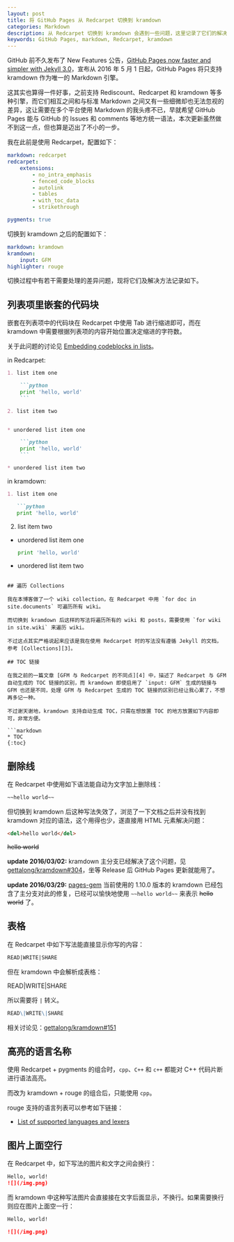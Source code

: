 ```yaml
---
layout: post
title: 将 GitHub Pages 从 Redcarpet 切换到 kramdown
categories: Markdown
description: 从 Redcarpet 切换到 kramdown 会遇到一些问题，这里记录了它们的解决办法。
keywords: GitHub Pages, markdown, Redcarpet, kramdown
---
```


GitHub 前不久发布了 New Features 公告，[GitHub Pages now faster and simpler with Jekyll 3.0][1]，宣布从 2016 年 5 月 1 日起，GitHub Pages 将只支持 kramdown 作为唯一的 Markdown 引擎。

这其实也算得一件好事，之前支持 Rediscount、Redcarpet 和 kramdown 等多种引擎，而它们相互之间和与标准 Markdown 之间又有一些细微却也无法忽视的差异，这让需要在多个平台使用 Markdown 的我头疼不已，早就希望 GitHub Pages 能与 GitHub 的 Issues 和 comments 等地方统一语法，本次更新虽然做不到这一点，但也算是迈出了不小的一步。

我在此前是使用 Redcarpet，配置如下：

```yaml
markdown: redcarpet
redcarpet: 
    extensions: 
        - no_intra_emphasis
        - fenced_code_blocks
        - autolink
        - tables
        - with_toc_data
        - strikethrough

pygments: true
```

切换到 kramdown 之后的配置如下：

```yaml
markdown: kramdown
kramdown:
    input: GFM
highlighter: rouge
```

切换过程中有若干需要处理的差异问题，现将它们及解决方法记录如下。

## 列表项里嵌套的代码块

嵌套在列表项中的代码块在 Redcarpet 中使用 Tab 进行缩进即可，而在 kramdown 中需要根据列表项的内容开始位置决定缩进的字符数。

关于此问题的讨论见 [Embedding codeblocks in lists][2]。

in Redcarpet:

```markdown
1. list item one

    ```python
    print 'hello, world'
    ```

2. list item two


* unordered list item one

    ```python
    print 'hello, world'
    ```

* unordered list item two
```

in kramdown:

```markdown
1. list item one

   ```python
   print 'hello, world'
   ```

2. list item two


* unordered list item one

  ```python
  print 'hello, world'
  ```

* unordered list item two
```

## 遍历 Collections

我在本博客做了一个 wiki collection，在 Redcarpet 中用 `for doc in site.documents` 可遍历所有 wiki。

而切换到 kramdown 后这样的写法将遍历所有的 wiki 和 posts，需要使用 `for wiki in site.wiki` 来遍历 wiki。

不过这点其实严格说起来应该是我在使用 Redcarpet 时的写法没有遵循 Jekyll 的文档，参考 [Collections][3]。

## TOC 链接

在我之前的一篇文章 [GFM 与 Redcarpet 的不同点][4] 中，描述了 Redcarpet 与 GFM 自动生成的 TOC 链接的区别，而 kramdown 即使启用了 `input: GFM` 生成的链接与 GFM 也还是不同，处理 GFM 与 Redcarpet 生成的 TOC 链接的区别已经让我心累了，不想再多记一种。

不过谢天谢地，kramdown 支持自动生成 TOC，只需在想放置 TOC 的地方放置如下内容即可，非常方便。

```markdown
* TOC
{:toc}
```

## 删除线

在 Redcarpet 中使用如下语法能自动为文字加上删除线：

```markdown
~~hello world~~
```

但切换到 kramdown 后这种写法失效了，浏览了一下文档之后并没有找到 kramdown 对应的语法，这个用得也少，遂直接用 HTML 元素解决问题：

```markdown
<del>hello world</del>
```

<del>hello world</del>

**update 2016/03/02:** kramdown 主分支已经解决了这个问题，见 [gettalong/kramdown#304][7]，坐等 Release 后 GitHub Pages 更新就能用了。

**update 2016/03/29:** [pages-gem][8] 当前使用的 1.10.0 版本的 kramdown 已经包含了主分支对此的修复，已经可以愉快地使用 ``~~hello world~~`` 来表示 ~~hello world~~ 了。

## 表格

在 Redcarpet 中如下写法能直接显示你写的内容：

```markdown
READ|WRITE|SHARE
```

但在 kramdown 中会解析成表格：

READ|WRITE|SHARE

所以需要将 `|` 转义。

```markdown
READ\|WRITE\|SHARE
```

相关讨论见：[gettalong/kramdown#151][5]

## 高亮的语言名称

使用 Redcarpet + pygments 的组合时，`cpp`、`C++` 和 `c++` 都能对 C++ 代码片断进行语法高亮。

而改为 kramdown + rouge 的组合后，只能使用 `cpp`。

rouge 支持的语言列表可以参考如下链接：

* [List of supported languages and lexers][6]

## 图片上面空行

在 Redcarpet 中，如下写法的图片和文字之间会换行：

```markdown
Hello, world!
![](/img.png)
```

而 kramdown 中这种写法图片会直接接在文字后面显示，不换行。如果需要换行则应在图片上面空一行：

```markdown
Hello, world!

![](/img.png)
```

[1]: https://github.com/blog/2100-github-pages-now-faster-and-simpler-with-jekyll-3-0
[2]: https://github.com/gettalong/kramdown/issues/209
[3]: http://jekyllrb.com/docs/collections/
[4]: https://jaycee-zhu.github.io/2015/12/05/diff-between-gfm-and-redcarpet/#section-1
[5]: https://github.com/gettalong/kramdown/issues/151
[6]: https://github.com/jneen/rouge/wiki/List-of-supported-languages-and-lexers
[7]: https://github.com/gettalong/kramdown/issues/304
[8]: https://github.com/github/pages-gem
